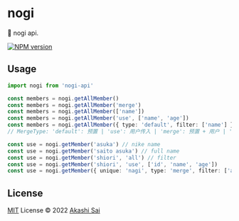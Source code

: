# nogi

🌸 nogi api.

[![NPM version](https://img.shields.io/npm/v/nogi-api?color=a1b858&label=)](https://www.npmjs.com/package/nogi-api)

## Usage

```ts
import nogi from 'nogi-api'

const members = nogi.getAllMember()
const members = nogi.getAllMember('merge')
const members = nogi.getAllMember(['name'])
const members = nogi.getAllMember('use', ['name', 'age'])
const members = nogi.getAllMember({ type: 'default', filter: ['name'] })
// MergeType: 'default': 预置 | 'use': 用户传入 | 'merge': 预置 + 用户 | 'all': 全部字段

const use = nogi.getMember('asuka') // nike name
const use = nogi.getMember('saito asuka') // full name
const use = nogi.getMember('shiori', 'all') // filter
const use = nogi.getMember('shiori', 'use', ['id', 'name', 'age'])
const use = nogi.getMember({ unique: 'nagi', type: 'merge', filter: ['active'] })
```

## License

[MIT](./LICENSE) License © 2022 [Akashi Sai](https://github.com/akashigakki)
